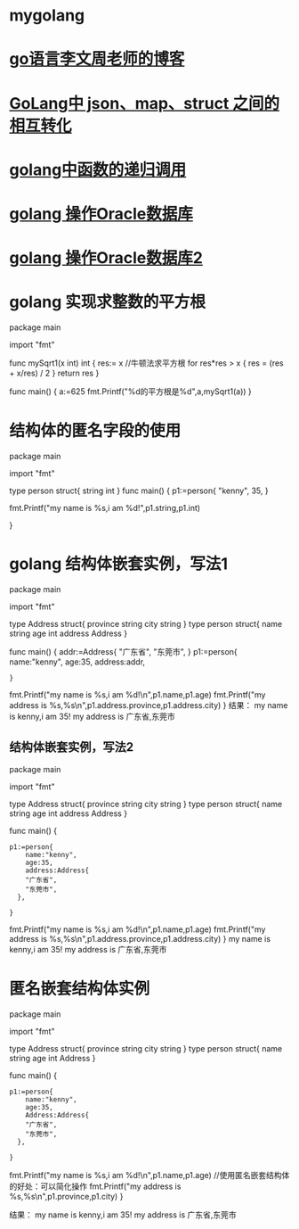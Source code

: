 # mygolang
# <a href="https://www.liwenzhou.com/">go语言李文周老师的博客</a>
# <a href="https://www.cnblogs.com/liang1101/p/6741262.html">GoLang中 json、map、struct 之间的相互转化</a>
# <a href="https://www.runoob.com/go/go-recursion.html">golang中函数的递归调用</a>
# <a href="http://sinhub.cn/2019/12/use-golang-connect2oracle-on-windows/">golang 操作Oracle数据库</a>
# <a href="https://article.itxueyuan.com/e9DL7">golang 操作Oracle数据库2</a>

# golang 实现求整数的平方根
package main

import "fmt"

func mySqrt1(x int) int {
	res:= x
    //牛顿法求平方根
    for res*res > x {
        res = (res + x/res) / 2
    }
    return res
}

func main() {
	a:=625
	fmt.Printf("%d的平方根是%d",a,mySqrt1(a))
}

# 结构体的匿名字段的使用
package main

import "fmt"

type person struct{
	string
	int
}
func main() {
	p1:=person{
		"kenny",
		35,
	}
	
   fmt.Printf("my name is %s,i am %d!",p1.string,p1.int)
	
}

# golang 结构体嵌套实例，写法1
package main

import "fmt"

type Address struct{
	province string
	city     string
}
type person struct{
	 name string
	 age   int
	 address Address
}

func main() {
	addr:=Address{
	    "广东省",
	    "东莞市",
	}
	p1:=person{
		name:"kenny",
		age:35,
		address:addr,
		
	}
	
   fmt.Printf("my name is %s,i am %d!\n",p1.name,p1.age)
	fmt.Printf("my address is %s,%s\n",p1.address.province,p1.address.city)
}
结果：
my name is kenny,i am 35!
my address is 广东省,东莞市

## 结构体嵌套实例，写法2
package main

import "fmt"

type Address struct{
	province string
	city     string
}
type person struct{
	 name string
	 age   int
	 address Address
}

func main() {
	 
	p1:=person{
		name:"kenny",
		age:35,
		address:Address{
	    "广东省",
		"东莞市",
	  },
		
	}
	
   fmt.Printf("my name is %s,i am %d!\n",p1.name,p1.age)
	fmt.Printf("my address is %s,%s\n",p1.address.province,p1.address.city)
}
my name is kenny,i am 35!
my address is 广东省,东莞市

# 匿名嵌套结构体实例
package main

import "fmt"

type Address struct{
	province string
	city     string
}
type person struct{
	 name string
	 age   int
     Address
}

func main() {
	 
	p1:=person{
		name:"kenny",
		age:35,
		Address:Address{
	    "广东省",
		"东莞市",
	  },
		
	}
	
   fmt.Printf("my name is %s,i am %d!\n",p1.name,p1.age) //使用匿名嵌套结构体的好处：可以简化操作
   fmt.Printf("my address is %s,%s\n",p1.province,p1.city)
}

结果：
my name is kenny,i am 35!
my address is 广东省,东莞市

